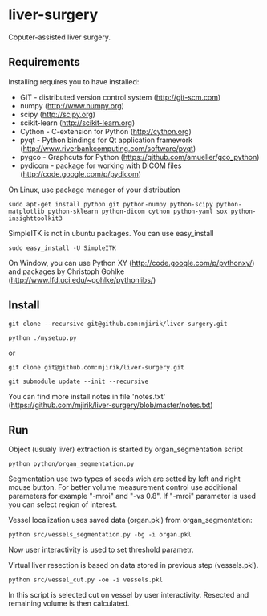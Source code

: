 liver-surgery
=============

Coputer-assisted liver surgery. 


Requirements
------------

Installing requires you to have installed:

* GIT - distributed version control system (http://git-scm.com)
* numpy (http://www.numpy.org)
* scipy (http://scipy.org)
* scikit-learn (http://scikit-learn.org)
* Cython - C-extension for Python (http://cython.org)
* pyqt - Python bindings for Qt application framework
(http://www.riverbankcomputing.com/software/pyqt)
* pygco - Graphcuts for Python (https://github.com/amueller/gco_python)
* pydicom - package for working with DICOM files
(http://code.google.com/p/pydicom)

On Linux, use package manager of your distribution

    sudo apt-get install python git python-numpy python-scipy python-matplotlib python-sklearn python-dicom cython python-yaml sox python-insighttoolkit3 

SimpleITK is not in ubuntu packages. You can use easy_install

    sudo easy_install -U SimpleITK


On Window, you can use Python XY (http://code.google.com/p/pythonxy/) and
packages by Christoph Gohlke (http://www.lfd.uci.edu/~gohlke/pythonlibs/)


Install
-------



    git clone --recursive git@github.com:mjirik/liver-surgery.git

    python ./mysetup.py

or

    git clone git@github.com:mjirik/liver-surgery.git

    git submodule update --init --recursive


You can find more install notes in file 'notes.txt'
(https://github.com/mjirik/liver-surgery/blob/master/notes.txt)


Run
---

Object (usualy liver) extraction is started by organ_segmentation script

    python python/organ_segmentation.py 

Segmentation use two types of seeds wich are setted by left and right mouse 
button. For better volume measurement control use additional parameters 
for example "-mroi" and "-vs 0.8". If "-mroi" parameter is used you can 
select region of interest.


Vessel localization uses saved data (organ.pkl) from organ_segmentation:

    python src/vessels_segmentation.py -bg -i organ.pkl

Now user interactivity is used to set threshold parametr.

Virtual liver resection is based on data stored in previous step 
(vessels.pkl).

    python src/vessel_cut.py -oe -i vessels.pkl

In this script is selected cut on vessel by user interactivity. Resected and
remaining volume is then calculated.
